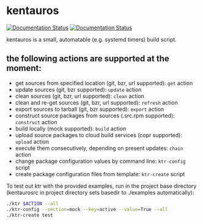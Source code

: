 # kentauros

[![Documentation Status](https://readthedocs.org/projects/kentauros/badge/?version=stable)](http://kentauros.readthedocs.io/en/stable/?badge=stable)
[![Documentation Status](https://readthedocs.org/projects/kentauros/badge/?version=latest)](http://kentauros.readthedocs.io/en/latest/?badge=latest)


kentauros is a small, automatable (e.g. systemd timers) build script.

## the following actions are supported at the moment:

- get sources from specified location (git, bzr, url supported): ```get``` action
- update sources (git, bzr supported): ```update``` action
- clean sources (git, bzr, url supported): ```clean``` action
- clean and re-get sources (git, bzr, url supported): ```refresh``` action
- export sources to tarball (git, bzr supported): ```export``` action
- construct source packages from sources (.src.rpm supported): ```construct``` action
- build locally (mock supported): ```build``` action
- upload source packages to cloud build services (copr supported): ```upload``` action
- execute them consecutively, depending on present updates: ```chain``` action
- change package configuration values by command line: ```ktr-config``` script
- create package configuration files from template: ```ktr-create``` script

To test out ktr with the provided examples, run in the project base directory
(kentaurosrc in project directory sets basedir to ./examples automatically):

```sh
./ktr $ACTION --all
./ktr-config --section=mock --key=active --value=True --all
./ktr-create test
```

